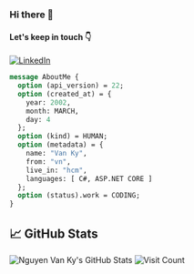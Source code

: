 ### Hi there 👋

#### Let's keep in touch 👇

[![LinkedIn][3]][4]

[3]:  https://img.shields.io/badge/LinkedIn-0077B5?style=for-the-badge&logo=linkedin&logoColor=white
[4]:  https://www.linkedin.com/in/nguynvanky "My LinkedIn Profile"

```proto
message AboutMe {
  option (api_version) = 22;
  option (created_at) = {
    year: 2002,
    month: MARCH,
    day: 4
  };
  option (kind) = HUMAN;
  option (metadata) = {
    name: "Van Ky",
    from: "vn",
    live_in: "hcm",
    languages: [ C#, ASP.NET CORE ]
  };
  option (status).work = CODING;
}
```
## 📈 GitHub Stats

![Nguyen Van Ky's GitHub Stats](https://github-readme-stats.vercel.app/api?username=nguynvanky)
![Visit Count](https://profile-counter.glitch.me/nguynvanky/count.svg)
